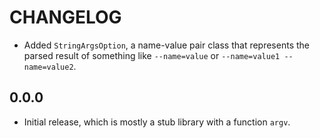# CHANGELOG

- Added `StringArgsOption`, a name-value pair class that represents the parsed
  result of something like `--name=value` or `--name=value1 --name=value2`.

## 0.0.0

- Initial release, which is mostly a stub library with a function `argv`.
